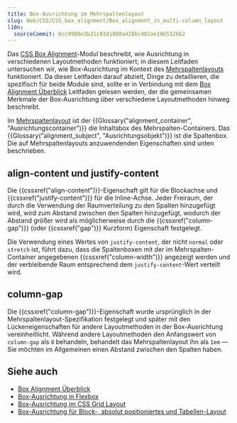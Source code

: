 ```yaml
---
title: Box-Ausrichtung im Mehrspaltenlayout
slug: Web/CSS/CSS_box_alignment/Box_alignment_in_multi-column_layout
l10n:
  sourceCommit: 0cc9980e3b21c83d1800a428bc402ae1865326b2
---
```


Das [CSS Box Alignment](/de/docs/Web/CSS/CSS_box_alignment)-Modul beschreibt, wie Ausrichtung in verschiedenen Layoutmethoden funktioniert; in diesem Leitfaden untersuchen wir, wie Box-Ausrichtung im Kontext des [Mehrspaltenlayouts](/de/docs/Web/CSS/CSS_multicol_layout) funktioniert. Da dieser Leitfaden darauf abzielt, Dinge zu detaillieren, die spezifisch für beide Module sind, sollte er in Verbindung mit dem [Box Alignment Überblick](/de/docs/Web/CSS/CSS_box_alignment/Box_alignment) Leitfaden gelesen werden, der die gemeinsamen Merkmale der Box-Ausrichtung über verschiedene Layoutmethoden hinweg beschreibt.

Im [Mehrspaltenlayout](/de/docs/Web/CSS/CSS_multicol_layout/Basic_concepts) ist der {{Glossary("alignment_container", "Ausrichtungscontainer")}} die Inhaltsbox des Mehrspalten-Containers. Das {{Glossary("alignment_subject", "Ausrichtungsobjekt")}} ist die Spaltenbox. Die auf Mehrspaltenlayouts anzuwendenden Eigenschaften sind unten beschrieben.

## align-content und justify-content

Die {{cssxref("align-content")}}-Eigenschaft gilt für die Blockachse und {{cssxref("justify-content")}} für die Inline-Achse. Jeder Freiraum, der durch die Verwendung der Raumverteilung zu den Spalten hinzugefügt wird, wird zum Abstand zwischen den Spalten hinzugefügt, wodurch der Abstand größer wird als möglicherweise durch die {{cssxref("column-gap")}} (oder {{cssxref("gap")}} Kurzform) Eigenschaft festgelegt.

Die Verwendung eines Wertes von `justify-content`, der nicht `normal` oder `stretch` ist, führt dazu, dass die Spaltenboxen mit der im Mehrspalten-Container angegebenen {{cssxref("column-width")}} angezeigt werden und der verbleibende Raum entsprechend dem `justify-content`-Wert verteilt wird.

## column-gap

Die {{cssxref("column-gap")}}-Eigenschaft wurde ursprünglich in der Mehrspaltenlayout-Spezifikation festgelegt und später mit den Lückeneigenschaften für andere Layoutmethoden in der Box-Ausrichtung vereinheitlicht. Während andere Layoutmethoden den Anfangswert von `column-gap` als `0` behandeln, behandelt das Mehrspaltenlayout ihn als `1em` — Sie möchten im Allgemeinen einen Abstand zwischen den Spalten haben.

## Siehe auch

- [Box Alignment Überblick](/de/docs/Web/CSS/CSS_box_alignment/Box_alignment)
- [Box-Ausrichtung in Flexbox](/de/docs/Web/CSS/CSS_box_alignment/Box_alignment_in_flexbox)
- [Box-Ausrichtung im CSS Grid Layout](/de/docs/Web/CSS/CSS_box_alignment/Box_alignment_in_grid_layout)
- [Box-Ausrichtung für Block-, absolut positioniertes und Tabellen-Layout](/de/docs/Web/CSS/CSS_box_alignment/Box_alignment_in_block_abspos_tables)
